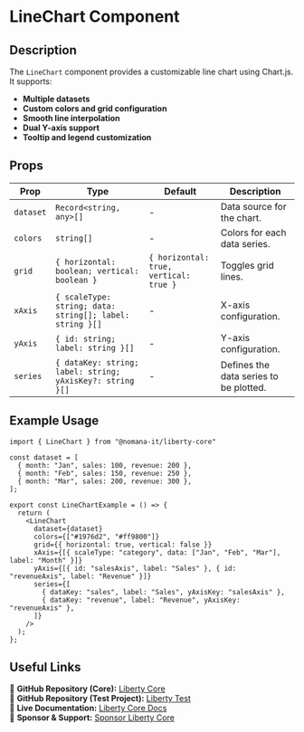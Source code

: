 # LineChart Component

## Description
The `LineChart` component provides a customizable line chart using Chart.js. It supports:
- **Multiple datasets**
- **Custom colors and grid configuration**
- **Smooth line interpolation**
- **Dual Y-axis support**
- **Tooltip and legend customization**

## Props
| Prop        | Type                         | Default | Description |
|------------|------------------------------|---------|-------------|
| `dataset`  | `Record<string, any>[]`      | -       | Data source for the chart. |
| `colors`   | `string[]`                 | -       | Colors for each data series. |
| `grid`     | `{ horizontal: boolean; vertical: boolean }` | `{ horizontal: true, vertical: true }` | Toggles grid lines. |
| `xAxis`    | `{ scaleType: string; data: string[]; label: string }[]` | - | X-axis configuration. |
| `yAxis`    | `{ id: string; label: string }[]`       | -       | Y-axis configuration. |
| `series`   | `{ dataKey: string; label: string; yAxisKey?: string }[]` | - | Defines the data series to be plotted. |

## Example Usage
```tsx
import { LineChart } from "@nomana-it/liberty-core"

const dataset = [
  { month: "Jan", sales: 100, revenue: 200 },
  { month: "Feb", sales: 150, revenue: 250 },
  { month: "Mar", sales: 200, revenue: 300 },
];

export const LineChartExample = () => {
  return (
    <LineChart
      dataset={dataset}
      colors={["#1976d2", "#ff9800"]}
      grid={{ horizontal: true, vertical: false }}
      xAxis={[{ scaleType: "category", data: ["Jan", "Feb", "Mar"], label: "Month" }]}
      yAxis={[{ id: "salesAxis", label: "Sales" }, { id: "revenueAxis", label: "Revenue" }]}
      series={[
        { dataKey: "sales", label: "Sales", yAxisKey: "salesAxis" },
        { dataKey: "revenue", label: "Revenue", yAxisKey: "revenueAxis" },
      ]}
    />
  );
};
```

## Useful Links
🔗 **GitHub Repository (Core):** [Liberty Core](https://github.com/fblettner/liberty-core/)  
🔗 **GitHub Repository (Test Project):** [Liberty Test](https://github.com/fblettner/liberty-test/)  
📖 **Live Documentation:** [Liberty Core Docs](https://docs.nomana-it.fr/liberty-core/)  
💖 **Sponsor & Support:** [Sponsor Liberty Core](https://github.com/sponsors/fblettner) 